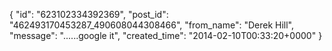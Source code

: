  {
   "id": "623102334392369",
   "post_id": "462493170453287_490608044308466",
   "from_name": "Derek Hill",
   "message": "......google it",
   "created_time": "2014-02-10T00:33:20+0000"
 }
